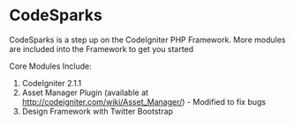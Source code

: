 CodeSparks
==========

CodeSparks is a step up on the CodeIgniter PHP Framework. More modules are included into the Framework to get you started

Core Modules Include:<br/>
1. CodeIgniter 2.1.1<br/>
2. Asset Manager Plugin (available at http://codeigniter.com/wiki/Asset_Manager/) - Modified to fix bugs<br/>
3. Design Framework with Twitter Bootstrap<br/>

